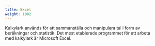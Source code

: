 ```yaml
---
title: Excel
weight: 1002
---
```


Kalkylark används för att sammanställa och manipulera tal i form av beräkningar
och statistik. Det mest etablerade programmet för att arbeta med kalkylark är
Microsoft Excel.
